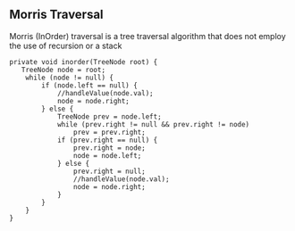 ## Morris Traversal

Morris (InOrder) traversal is a tree traversal algorithm that does not employ the use of recursion or a stack

```
private void inorder(TreeNode root) {
   TreeNode node = root;
    while (node != null) {
        if (node.left == null) {
            //handleValue(node.val);
            node = node.right;
        } else {
            TreeNode prev = node.left;
            while (prev.right != null && prev.right != node)
                prev = prev.right;
            if (prev.right == null) {
                prev.right = node;
                node = node.left;
            } else {
                prev.right = null;
                //handleValue(node.val);
                node = node.right;
            }
        }
    }
}
```
